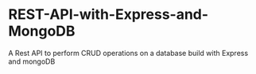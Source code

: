# REST-API-with-Express-and-MongoDB
A Rest API to perform CRUD operations on a database build with Express and mongoDB
